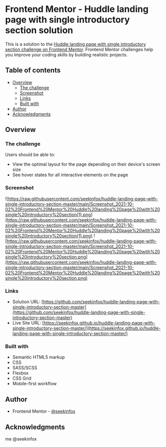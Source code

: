 # Frontend Mentor - Huddle landing page with single introductory section solution

This is a solution to the [Huddle landing page with single introductory section challenge on Frontend Mentor](https://www.frontendmentor.io/challenges/huddle-landing-page-with-a-single-introductory-section-B_2Wvxgi0). Frontend Mentor challenges help you improve your coding skills by building realistic projects. 

## Table of contents

- [Overview](#overview)
  - [The challenge](#the-challenge)
  - [Screenshot](#screenshot)
  - [Links](#links)
  - [Built with](#built-with)
- [Author](#author)
- [Acknowledgments](#acknowledgments)

## Overview

### The challenge

Users should be able to:

- View the optimal layout for the page depending on their device's screen size
- See hover states for all interactive elements on the page

### Screenshot

![https://raw.githubusercontent.com/seekinfox/huddle-landing-page-with-single-introductory-section-master/main/Screenshot_2021-10-02%20Frontend%20Mentor%20Huddle%20landing%20page%20with%20single%20introductory%20section(1).png](https://raw.githubusercontent.com/seekinfox/huddle-landing-page-with-single-introductory-section-master/main/Screenshot_2021-10-02%20Frontend%20Mentor%20Huddle%20landing%20page%20with%20single%20introductory%20section(1).png)
![https://raw.githubusercontent.com/seekinfox/huddle-landing-page-with-single-introductory-section-master/main/Screenshot_2021-10-02%20Frontend%20Mentor%20Huddle%20landing%20page%20with%20single%20introductory%20section.png](https://raw.githubusercontent.com/seekinfox/huddle-landing-page-with-single-introductory-section-master/main/Screenshot_2021-10-02%20Frontend%20Mentor%20Huddle%20landing%20page%20with%20single%20introductory%20section.png)


### Links

- Solution URL: [https://github.com/seekinfox/huddle-landing-page-with-single-introductory-section-master](https://github.com/seekinfox/huddle-landing-page-with-single-introductory-section-master)
- Live Site URL: [https://seekinfox.github.io/huddle-landing-page-with-single-introductory-section-master/](https://seekinfox.github.io/huddle-landing-page-with-single-introductory-section-master/)


### Built with

- Semantic HTML5 markup
- CSS
- SASS/SCSS
- Flexbox
- CSS Grid
- Mobile-first workflow

## Author


- Frontend Mentor - [@seekinfox](https://www.frontendmentor.io/profile/seekinfox)



## Acknowledgments

me @seekinfox
